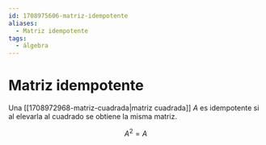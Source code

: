 ```yaml
---
id: 1708975606-matriz-idempotente
aliases:
  - Matriz idempotente
tags:
  - álgebra
---
```


# Matriz idempotente

Una [[1708972968-matriz-cuadrada|matriz cuadrada]] $A$ es idempotente si al elevarla al cuadrado se obtiene la misma matriz.

$$
A^2 = A
$$
